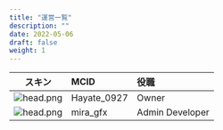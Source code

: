 ```yaml
---
title: "運営一覧"
description: ""
date: 2022-05-06
draft: false
weight: 1
---
```


|スキン  |MCID  |役職  |
|---|:------|:------|
|![head.png](/images/head.png)|Hayate_0927|Owner|
|![head.png](/images/head2.png)|mira_gfx|Admin Developer|
